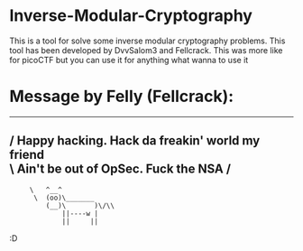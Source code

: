# Inverse-Modular-Cryptography
This is a tool for solve some inverse modular cryptography problems.
This tool has been developed by DvvSalom3 and Fellcrack. This was more like for picoCTF but you can use it for anything what wanna to use it

# Message by Felly (Fellcrack):

  _______________________________________________
/ Happy hacking. Hack da freakin' world my friend \
\ Ain't be out of OpSec.  Fuck the NSA            /
 -------------------------------------------------
         \   ^__^ 
          \  (oo)\_______
             (__)\       )\/\\
                 ||----w |
                 ||     ||
:D
